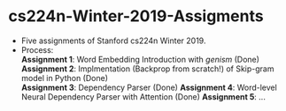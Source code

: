 # cs224n-Winter-2019-Assigments
- Five assignments of Stanford cs224n Winter 2019.
- Process:  
  **Assignment 1**: Word Embedding Introduction with *genism* (Done)  
  **Assignment 2**: Implmentation (Backprop from scratch!) of Skip-gram model in Python (Done)  
  **Assignment 3**: Dependency Parser (Done) 
  **Assignment 4**: Word-level Neural Dependency Parser with Attention (Done) 
  **Assignment 5**: ...
